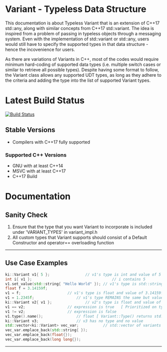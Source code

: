 # Variant - Typeless Data Structure
This documentation is about Typeless Variant that is an extension of C++17 std::any, along with similar concepts from C++17 std::variant. The idea is inspired from a problem of passing in typeless objects through a messaging system. Even with the implementation of std::variant or std::any, users would still have to specify the supported types in that data structure - hence the incovenience for users.

As there are variations of Variants in C++, most of the codes would require minimum hard-coding of supported data types (i.e. multiple switch cases or similar to retrieve all possible types). Despite having some format to follow, the Variant class allows any supported UDT types, as long as they adhere to the criteria and adding the type into the list of supported Variant types.

# Latest Build Status
[![Build Status](https://travis-ci.com/KiryuRS/Variant.svg?branch=master)](https://travis-ci.com/KiryuRS/Variant)

## Stable Versions
* Compilers with C++17 fully supported

### Supported C++ Versions
* GNU with at least C++14
* MSVC with at least C++17
* C++17 Build

# Documentation
## Sanity Check
1. Ensure that the type that you want Variant to incorporate is included under 'VARIANT_TYPES' in variant_impl.h
3. All custom types that Variant supports should consist of a Default Constructor and operator== overloading function
***
## Use Case Examples
```C++
ki::Variant v1{ 5 };				// v1's type is int and value of 5
int i{ v1 };                                    // i contains 5
v1.set_value(std::string{ "Hello World" });	// v1's type is std::string and value of "Hello World"
float f = 3.14159f;
v1 = f;						// v1's type is float and value of 3.14159f
v1 = 1.2345f;					// v1's type REMAINS the same but value changed to 1.2345f
ki::Variant v2{ v1 };				// v2's type is float and value of 1.2345f
v1 == v2;					// expression is true	[ Prioritized on type followed by value ]
v1 != v2;					// expression is false
v1.type().name();				// float [ Variant::Type() returns std::type_index ]
ki::Variant v3;					// v3 has no type and no value
std::vector<ki::Variant> vec_var;			// std::vector of variants
vec_var.emplace_back(std::string{ });
vec_var.emplace_back(float{});
vec_var.emplace_back(long long{});
```
***
